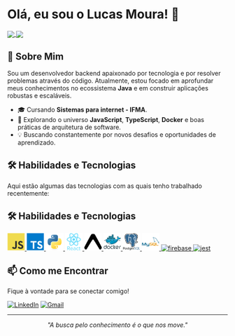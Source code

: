 # Olá, eu sou o Lucas Moura! 👋

<a href="https://github.com/lmoura00">
  <img align="center" src="https://github-readme-stats.vercel.app/api?username=lmoura00&show_icons=true&theme=dracula&include_all_commits=true&count_private=true"/>
</a>
<a href="https://github.com/lmoura00">
  <img align="center" src="https://github-readme-stats.vercel.app/api/top-langs/?username=lmoura00&layout=compact&langs_count=7&theme=dracula"/>
</a>

<br>

## 🚀 Sobre Mim

Sou um desenvolvedor backend apaixonado por tecnologia e por resolver problemas através do código. Atualmente, estou focado em aprofundar meus conhecimentos no ecossistema **Java** e em construir aplicações robustas e escaláveis.

- 🎓 Cursando **Sistemas para internet - IFMA**.
- 🌱 Explorando o universo **JavaScript**, **TypeScript**, **Docker** e boas práticas de arquitetura de software.
- 💡 Buscando constantemente por novos desafios e oportunidades de aprendizado.

## 🛠️ Habilidades e Tecnologias

Aqui estão algumas das tecnologias com as quais tenho trabalhado recentemente:

## 🛠️ Habilidades e Tecnologias

<p align="left">
  <a href="https://developer.mozilla.org/en-US/docs/Web/JavaScript" target="_blank" rel="noreferrer">
    <img src="https://raw.githubusercontent.com/devicons/devicon/master/icons/javascript/javascript-original.svg" alt="javascript" width="40" height="40"/>
  </a>
  <a href="https://www.typescriptlang.org/" target="_blank" rel="noreferrer">
    <img src="https://raw.githubusercontent.com/devicons/devicon/master/icons/typescript/typescript-original.svg" alt="typescript" width="40" height="40"/>
  </a>
  <a href="https://www.python.org" target="_blank" rel="noreferrer">
    <img src="https://raw.githubusercontent.com/devicons/devicon/master/icons/python/python-original.svg" alt="python" width="40" height="40"/>
  </a>
  <a href="https://reactjs.org/" target="_blank" rel="noreferrer">
    <img src="https://raw.githubusercontent.com/devicons/devicon/master/icons/react/react-original-wordmark.svg" alt="react" width="40" height="40"/>
  </a>
  <a href="https://expo.dev/" target="_blank" rel="noreferrer">
    <img src="https://raw.githubusercontent.com/devicons/devicon/d00d0969292a6569d45a06d3655848ae10NL/icons/expo/expo-original.svg" alt="expo" width="40" height="40"/>
  </a>
  <a href="https://www.docker.com/" target="_blank" rel="noreferrer">
    <img src="https://raw.githubusercontent.com/devicons/devicon/master/icons/docker/docker-original-wordmark.svg" alt="docker" width="40" height="40"/>
  </a>
  <a href="https://www.postgresql.org" target="_blank" rel="noreferrer">
    <img src="https://raw.githubusercontent.com/devicons/devicon/master/icons/postgresql/postgresql-original-wordmark.svg" alt="postgresql" width="40" height="40"/>
  </a>
  <a href="https://www.mysql.com/" target="_blank" rel="noreferrer">
    <img src="https://raw.githubusercontent.com/devicons/devicon/master/icons/mysql/mysql-original-wordmark.svg" alt="mysql" width="40" height="40"/>
  </a>
   <a href="https://firebase.google.com/" target="_blank" rel="noreferrer">
    <img src="https://www.vectorlogo.zone/logos/firebase/firebase-icon.svg" alt="firebase" width="40" height="40"/>
  </a>
  <a href="https://jestjs.io" target="_blank" rel="noreferrer">
    <img src="https://www.vectorlogo.zone/logos/jestjsio/jestjsio-icon.svg" alt="jest" width="40" height="40"/>
  </a>
</p>

## 📫 Como me Encontrar

Fique à vontade para se conectar comigo!

[![LinkedIn](https://img.shields.io/badge/LinkedIn-0077B5?style=for-the-badge&logo=linkedin&logoColor=white)]([https://www.linkedin.com/in/lucas-moura-610579194/])
[![Gmail](https://img.shields.io/badge/Gmail-D14836?style=for-the-badge&logo=gmail&logoColor=white)](mailto:mobtimonapp@gmail.com)

---
<p align="center">
  <em>"A busca pelo conhecimento é o que nos move."</em>
</p>
